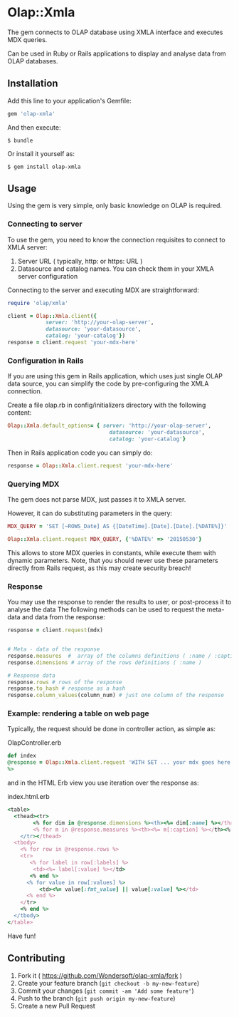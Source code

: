 # Olap::Xmla

The gem connects to OLAP database using XMLA interface and executes MDX queries.

Can be used in Ruby or Rails applications to display and analyse data from OLAP databases.

## Installation

Add this line to your application's Gemfile:

```ruby
gem 'olap-xmla'
```

And then execute:

    $ bundle

Or install it yourself as:

    $ gem install olap-xmla

## Usage

Using the gem is very simple, only basic knowledge on OLAP is required.

### Connecting to server

To use the gem, you need to know the connection requisites to connect to XMLA server:

1. Server URL ( typically, http: or https: URL )
2. Datasource and catalog names. You can check them in your XMLA server configuration

Connecting to the server and executing MDX are straightforward:

```ruby
require 'olap/xmla'

client = Olap::Xmla.client({
            server: 'http://your-olap-server',
            datasource: 'your-datasource',
            catalog: 'your-catalog'})
response = client.request 'your-mdx-here'
```

### Configuration in Rails

If you are using this gem in Rails application, which uses just single OLAP data source,
you can simplify the code by pre-configuring the XMLA connection.

Create a file olap.rb in config/initializers directory with the following content:

```ruby
Olap::Xmla.default_options= { server: 'http://your-olap-server',
                                datasource: 'your-datasource',
                                catalog: 'your-catalog'}
```

Then in Rails application code you can simply do:

```ruby
response = Olap::Xmla.client.request 'your-mdx-here'
```

### Querying MDX

The gem does not parse MDX, just passes it to XMLA server.

However, it can do substituting parameters in the query:

```ruby
MDX_QUERY = 'SET [~ROWS_Date] AS {[DateTime].[Date].[Date].[%DATE%]}'

Olap::Xmla.client.request MDX_QUERY, {'%DATE%' => '20150530'}
```

This allows to store MDX queries in constants, while execute them with dynamic parameters.
Note, that you should never use these parameters directly from Rails request, as
this may create security breach!

### Response


You may use the response to render the results to user, or post-process it to analyse the data
The following methods can be used to request the meta-data and data from the response:

```ruby
response = client.request(mdx)


# Meta - data of the response
response.measures  #  array of the columns definitions ( :name / :caption )
response.dimensions # array of the rows definitions ( :name )

# Response data
response.rows # rows of the response
response.to_hash # response as a hash
response.column_values(column_num) # just one column of the response

```

### Example: rendering a table on web page

Typically, the request should be done in controller action, as simple as:

OlapController.erb
```ruby
def index
@response = Olap::Xmla.client.request 'WITH SET ... your mdx goes here';
%>
```

and in the HTML Erb view you use iteration over the response as:

index.html.erb
```ruby
<table>
  <thead><tr>
        <% for dim in @response.dimensions %><th><%= dim[:name] %></th><% end %>
        <% for m in @response.measures %><th><%= m[:caption] %></th><% end %>
    </tr></thead>
  <tbody>
    <% for row in @response.rows %>
    <tr>
       <% for label in row[:labels] %>
        <td><%= label[:value] %></td>
       <% end %>
      <% for value in row[:values] %>
          <td><%= value[:fmt_value] || value[:value] %></td>
      <% end %>
    </tr>
    <% end %>
  </tbody>
</table>
```

Have fun!

## Contributing

1. Fork it ( https://github.com/Wondersoft/olap-xmla/fork )
2. Create your feature branch (`git checkout -b my-new-feature`)
3. Commit your changes (`git commit -am 'Add some feature'`)
4. Push to the branch (`git push origin my-new-feature`)
5. Create a new Pull Request
